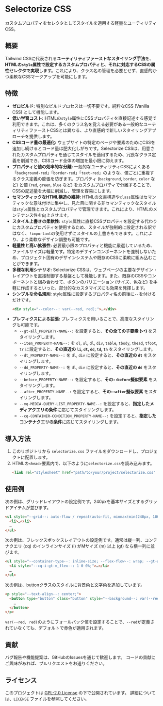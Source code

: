 # Selectorize CSS
カスタムプロパティをセレクタとしてスタイルを適用する軽量なユーティリティCSS。

## 概要
Tailwind CSSに代表される**ユーティリティファーストなスタイリング手法**を、**HTMLの`style`属性で設定するカスタムプロパティと、それに対応するCSSの属性セレクタで実現**します。これにより、クラス名の管理を必要とせず、直感的かつ柔軟なCSSマークアップを可能にします。

## 特徴
- **ゼロビルド:**
  特別なビルドプロセスは一切不要です。純粋なCSS (Vanilla CSS) として機能します。
- **低い学習コスト:**
  HTMLの`style`属性にCSSプロパティを直接記述する感覚で利用できます。これは、多くのクラス名を覚える必要がある一般的なユーティリティファーストCSSとは異なる、より直感的で新しいスタイリングアプローチを提供します。
- **CSSコード量の最適化:**
  ウェブサイトの特定のページや要素のためにCSSを追加し続けるとコード量は肥大化しがちです。Selectorize CSSは、用意されたカスタムプロパティを通じてスタイルを適用するため、冗長なクラス定義を削減でき、CSSコード全体の増加を最小限に抑えます。
- **プロパティと値の効率的な分離:**
  一般的なユーティリティCSSによくある「`background-red`」「`border-red`」「`text-red`」のような、値ごとに重複するクラス定義の膨張を防ぎます。プロパティ (`background`, `border`, `color` など) と値 (`red`, `green`, `blue` など) をカスタムプロパティで分離することで、CSSの記述量を大幅に削減し、管理を容易にします。
- **セマンティックなHTML構造の維持:**
  HTMLの文書構造や`class`属性はセマンティックな意味付けに集中し、見た目に関する非セマンティックなスタイルは`style`属性とカスタムプロパティで管理できます。これにより、HTMLのメンテナンス性を向上させます。
- **スタイル上書きの柔軟性:**
  `style`属性に直接CSSプロパティを設定する代わりにカスタムプロパティを使用するため、スタイルが強制的に設定される訳ではなく、`!important`の使用せずにスタイルの上書きもできます。これにより、より柔軟なデザイン調整も可能です。
- **軽量性と高い拡張性:**
  必要最小限のプロパティと機能に厳選しているため、ファイルサイズは軽量です。特定のデザインコンポーネントを強制しないため、プロジェクト固有のデザインシステムや既存のCSSに柔軟に組み込むことができます。
- **多様な利用シナリオ:**
  Selectorize CSSは、ウェブページの主要なデザイン・レイアウトを直接制御する基盤として機能します。また、既存のCSSやコンポーネントと組み合わせて、ボタンのバリエーション (サイズ、色など) を手軽に作成するといった、部分的なカスタマイズにも効果を発揮します。
- **シンプルな命名規則:**
  style属性に設定するプロパティ名の前後に`--`を付けるだけです。
  ```html
  <div style="--color--: var(--red, red);">…</div>
  ```
- **プレフィクスによる拡張:**
  プレフィクスを用いることで、高度なスタイリングも可能です。
  - `--gt-all_PROPERTY-NAME--:` を設定すると、**その全ての子要素 (`>*`)** をスタイリングします。
  - `--item_PROPERTY-NAME--:` を `ol`, `ul`, `dl`, `div`, `table`, `tbody`, `thead`, `tfoot`, `tr` に設定すると、**その直近の `li`, `dt`, `dd`, `td`, `th`** をスタイリングします。
  - `--dt_PROPERTY-NAME--:` を `dl`, `div` に設定すると、**その直近の `dt`** をスタイリングします。
  - `--dd_PROPERTY-NAME--:` を `dl`, `div` に設定すると、**その直近の `dd`** をスタイリングします。
  - `--before_PROPERTY-NAME--:` を設定すると、**その`::before`擬似要素** をスタイリングします。
  - `--after_PROPERTY-NAME--:` を設定すると、**その`::after`擬似要素** をスタイリングします。
  - `--mq-MEDIA-QUERY-LIST_PROPERTY-NAME--:` を設定すると、**指定したメディアクエリの条件**に応じてスタイリングします。
  - `--cq-CONTAINER-CONDITION_PROPERTY-NAME--:` を設定すると、**指定したコンテナクエリの条件**に応じてスタイリングします。

## 導入方法
1. このリポジトリから `selectorize.css` ファイルをダウンロードし、プロジェクトに配置します。
2. HTMLの`<head>`要素内で、以下のように`selectorize.css`を読み込みます。
   ```html
   <link rel="stylesheet" href="path/to/your/project/selectorize.css" />
   ```

## 使用例
次の例は、グリッドレイアウトの設定例です。240pxを基本サイズとするグリッドアイテムが並びます。
  ```html
  <ul style="--grid--: auto-flow / repeat(auto-fit, minmax(min(240px, 100%), 1fr)); --gap--: var(--space_medium, 1rem); --background--: var(--palest_gray, #e0e0e0); --item_padding--: var(--space_large, 2rem);">
    <li>…</li>
    …
  </ul>
  ```
次の例は、フレックスボックスレイアウトの設定例です。通常は縦一列、コンテナクエリ (cq) のインラインサイズ (i) がMサイズ (m) 以上 (gt) なら横一列に並びます。
  ```html
  <ul style="--container-type--: inline-size; --flex-flow--: wrap; --gt-all_flex--: 100%; --gap--: var(--space_medium, 1rem); --background--: var(--palest_gray, #e0e0e0); --item_padding--: var(--space_large, 2rem);">
    <li style="--cq-i-gt-m_flex--: 1 0 0%;">…</li>
    …
  </ul>
  ```
次の例は、buttonクラスのスタイルに背景色と文字色を追加しています。
  ```html
  <p style="--text-align--: center;">
    <button type="button" class="button" style="--background--: var(--red, red); --color--: var(--white, white);">
      …
    </button>
  </p>
  ```
`var(--red, red)`のようにフォールバック値を設定することで、`--red`が定義されていなくても、デフォルトで赤色が適用されます。

## 貢献
バグ報告や機能提案は、GitHubのIssuesを通じて歓迎します。
コードの貢献にご興味があれば、プルリクエストをお送りください。

## ライセンス
このプロジェクトは [GPL-2.0 License](https://www.gnu.org/licenses/gpl-2.0.html) の下で公開されています。
詳細については、`LICENSE` ファイルを参照してください。
